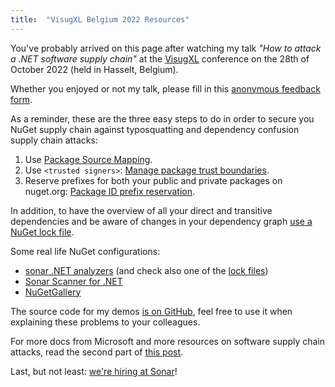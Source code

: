 ```yaml
---
title:  "VisugXL Belgium 2022 Resources"
---
```


You've probably arrived on this page after watching my talk _"How to attack a .NET software supply chain"_ at the [VisugXL](https://www.visug.be/Events/80) conference on the 28th of October 2022 (held in Hasselt, Belgium).

Whether you enjoyed or not my talk, please fill in this [anonymous feedback form](https://forms.gle/aBVGdH1CnCjCQh6K6).

As a reminder, these are the three easy steps to do in order to secure you NuGet supply chain against typosquatting and dependency confusion supply chain attacks:

1. Use [Package Source Mapping](https://docs.microsoft.com/en-us/nuget/consume-packages/package-source-mapping).
2. Use `<trusted signers>`: [Manage package trust boundaries](https://docs.microsoft.com/en-us/nuget/consume-packages/installing-signed-packages).
3. Reserve prefixes for both your public and private packages on nuget.org: [Package ID prefix reservation](https://docs.microsoft.com/en-us/nuget/nuget-org/id-prefix-reservation).

In addition, to have the overview of all your direct and transitive dependencies and be aware of changes in your dependency graph [use a NuGet lock file](https://devblogs.microsoft.com/nuget/enable-repeatable-package-restores-using-a-lock-file/).

Some real life NuGet configurations:
- [sonar .NET analyzers](https://github.com/SonarSource/sonar-dotnet/blob/8.47.0.55603/analyzers/NuGet.Config) (and check also one of the [lock files](https://github.com/SonarSource/sonar-dotnet/blob/8.47.0.55603/analyzers/src/SonarAnalyzer.CSharp/packages.lock.json))
- [Sonar Scanner for .NET](https://github.com/SonarSource/sonar-scanner-msbuild/blob/5.8.0.52797/NuGet.Config)
- [NuGetGallery](https://github.com/NuGet/NuGetGallery/blob/v2022.10.19/NuGet.config)

The source code for my demos [is on GitHub](https://github.com/andreiepure/DependencyConfusionDemo), feel free to use it when explaining these problems to your colleagues.

For more docs from Microsoft and more resources on software supply chain attacks, read  the second part of [this post](https://andreiepure.ro/2022/08/28/dotnetday-resources.html).

Last, but not least: [we're hiring at Sonar](https://www.sonarsource.com/company/careers/)! 
